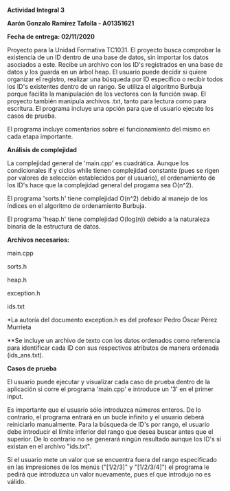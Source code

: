 **Actividad Integral 3**

**Aarón Gonzalo Ramírez Tafolla - A01351621**

**Fecha de entrega: 02/11/2020**

Proyecto para la Unidad Formativa TC1031. El proyecto busca comprobar la existencia de un ID dentro de una base de datos, sin importar los datos asociados a este.
Recibe un archivo con los ID's registrados en una base de datos y los guarda en un árbol heap.
El usuario puede decidir si quiere organizar el registro, realizar una búsqueda por ID específico o recibir todos los ID's existentes dentro
de un rango. Se utiliza el algoritmo Burbuja porque facilita la manipulación de los vectores con la función swap. El proyecto también manipula
archivos .txt, tanto para lectura como para escritura. El programa incluye una opción para que el usuario ejecute los casos de prueba.

El programa incluye comentarios sobre el funcionamiento del mismo en cada etapa importante.

**Análisis de complejidad**

La complejidad general de 'main.cpp' es cuadrática. Aunque los condicionales if y ciclos while tienen complejidad constante (pues se rigen por valores de selección establecidos
por el usuario), el ordenamiento de los ID's hace que la complejidad general del progama sea O(n^2).

El programa 'sorts.h' tiene complejidad O(n^2) debido al manejo de los índices en el algoritmo de ordenamiento Burbuja.

El programa 'heap.h' tiene complejidad O(log(n)) debido a la naturaleza binaria de la estructura de datos.

**Archivos necesarios:**

main.cpp

sorts.h

heap.h

exception.h

ids.txt

*La autoría del documento exception.h es del profesor Pedro Óscar Pérez Murrieta

**Se incluye un archivo de texto con los datos ordenados como referencia para identificar cada ID con sus respectivos atributos de manera ordenada (ids_ans.txt).

**Casos de prueba**

El usuario puede ejecutar y visualizar cada caso de prueba dentro de la aplicación si corre el programa 'main.cpp' e introduce un '3' en el primer input.

Es importante que el usuario sólo introduzca números enteros. De lo contrario, el programa entrará en un bucle infinito y el usuario deberá reiniciarlo manualmente.
Para la búsqueda de ID's por rango, el usuario debe introducir el límite inferior del rango que desea buscar antes que el superior. De lo contrario no se generará
ningún resultado aunque los ID's sí existan en el archivo "ids.txt".

Si el usuario mete un valor que se encuentra fuera del rango especificado en las impresiones de los menús ("[1/2/3]" y "[1/2/3/4]") el programa le pedirá que
introduzca un valor nuevamente, pues el que introdujo no es válido.
